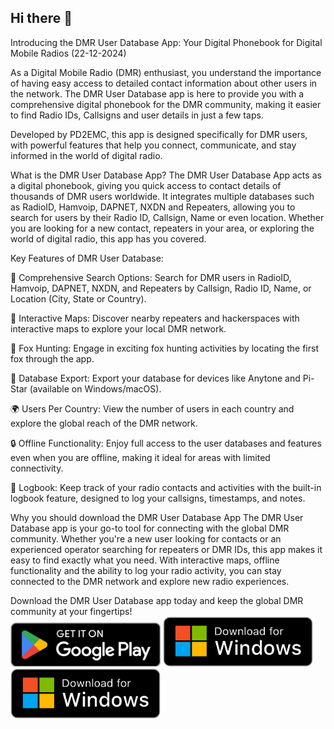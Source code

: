 ## Hi there 👋

Introducing the DMR User Database App: Your Digital Phonebook for Digital Mobile Radios (22-12-2024)

As a Digital Mobile Radio (DMR) enthusiast, you understand the importance of having easy access to detailed contact information about other users in the network. The DMR User Database app is here to provide you with a comprehensive digital phonebook for the DMR community, making it easier to find Radio IDs, Callsigns and user details in just a few taps.

Developed by PD2EMC, this app is designed specifically for DMR users, with powerful features that help you connect, communicate, and stay informed in the world of digital radio.

What is the DMR User Database App?
The DMR User Database App acts as a digital phonebook, giving you quick access to contact details of thousands of DMR users worldwide. It integrates multiple databases such as RadioID, Hamvoip, DAPNET, NXDN and Repeaters, allowing you to search for users by their Radio ID, Callsign, Name or even location. Whether you are looking for a new contact, repeaters in your area, or exploring the world of digital radio, this app has you covered.

Key Features of DMR User Database:

🔹 Comprehensive Search Options: Search for DMR users in RadioID, Hamvoip, DAPNET, NXDN, and Repeaters by Callsign, Radio ID, Name, or Location (City, State or Country).

📍 Interactive Maps: Discover nearby repeaters and hackerspaces with interactive maps to explore your local DMR network.

🦊 Fox Hunting: Engage in exciting fox hunting activities by locating the first fox through the app.

🔹 Database Export: Export your database for devices like Anytone and Pi-Star (available on Windows/macOS).

🌍 Users Per Country: View the number of users in each country and explore the global reach of the DMR network.

🔒 Offline Functionality: Enjoy full access to the user databases and features even when you are offline, making it ideal for areas with limited connectivity.

📓 Logbook: Keep track of your radio contacts and activities with the built-in logbook feature, designed to log your callsigns, timestamps, and notes.

Why you should download the DMR User Database App
The DMR User Database app is your go-to tool for connecting with the global DMR community. Whether you're a new user looking for contacts or an experienced operator searching for repeaters or DMR IDs, this app makes it easy to find exactly what you need. With interactive maps, offline functionality and the ability to log your radio activity, you can stay connected to the DMR network and explore new radio experiences.

Download the DMR User Database app today and keep the global DMR community at your fingertips!
<br>
<a href="https://play.google.com/store/apps/details?id=com.einstein.dmr_database_app"><img src="https://raw.githubusercontent.com/DMR-Database/dmr-database-appdata/refs/heads/main/dl-googleplay.png" alt="Download here" style="width:240px;"></a>
<a href="https://drive.google.com/file/d/1phdBYsV0bFWFn_FGd5cigQKR5XkQFmrK/view?usp=drive_link"><img src="https://raw.githubusercontent.com/DMR-Database/dmr-database-appdata/refs/heads/main/dl-windows.png" alt="Download windows version from Google Drive" style="width:240px;height:80px;"></a>
<a href="https://drive.google.com/file/d/1cdYUKairqGOvbiEDEWqJF8Z5-yMmZwFb/view?usp=drive_link"><img src="https://raw.githubusercontent.com/DMR-Database/dmr-database-appdata/refs/heads/main/dl-windows.png" alt="Download windows version from Google Drive" style="width:240px;height:80px;"></a>




<!--

**Here are some ideas to get you started:**

🙋‍♀️ A short introduction - what is your organization all about?
🌈 Contribution guidelines - how can the community get involved?
👩‍💻 Useful resources - where can the community find your docs? Is there anything else the community should know?
🍿 Fun facts - what does your team eat for breakfast?
🧙 Remember, you can do mighty things with the power of [Markdown](https://docs.github.com/github/writing-on-github/getting-started-with-writing-and-formatting-on-github/basic-writing-and-formatting-syntax)
-->
